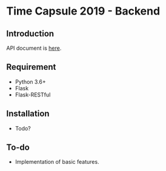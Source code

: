 # Time Capsule 2019 - Backend
## Introduction
API document is [here](./API.md).

## Requirement
* Python 3.6+
* Flask
* Flask-RESTful

## Installation
* Todo?

## To-do
* Implementation of basic features.
